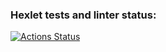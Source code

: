 ### Hexlet tests and linter status:
[![Actions Status](https://github.com/DEGTEVUWU/java-project-78/actions/workflows/hexlet-check.yml/badge.svg)](https://github.com/DEGTEVUWU/java-project-78/actions)
